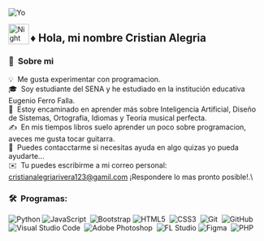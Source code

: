 ![Yo](Yo/foto.webp)



<img alt="Night Coding" src="./assets/Hand%20Wave.gif" width='40' align="left"/><h2>♦ Hola, mi nombre Cristian Alegria</h2>

### 💎 &nbsp;Sobre mi

💡 &nbsp;Me gusta experimentar con programacion.\
🎓 &nbsp;Soy estudiante del SENA y he estudiado en la institución educativa Eugenio Ferro Falla.\
🌱 &nbsp;Estoy encaminado en aprender más sobre Inteligencia Artificial, Diseño de Sistemas, Ortografia, Idiomas y Teoria musical perfecta.\
✍️ &nbsp;En mis tiempos libros suelo aprender un poco sobre programacion, aveces me gusta tocar guitarra.\
💬 &nbsp;Puedes contacctarme si necesitas ayuda en algo quizas yo pueda ayudarte...\
✉️ &nbsp;Tu puedes escribirme a mi correo personal: cristianalegriarivera123@gamil.com ¡Respondere lo mas pronto posible!.\


### 🛠 &nbsp;Programas:

![Python](https://img.shields.io/badge/Python-3776AB?style=flat&logo=python&logoColor=white)
![JavaScript](https://img.shields.io/badge/⚡%20JavaScript-F7DF1E?style=for-the-badge&logo=javascript&logoColor=black)&nbsp;
![Bootstrap](https://img.shields.io/badge/🎨%20Bootstrap-7952B3?style=for-the-badge&logo=bootstrap&logoColor=white)
![HTML5](https://img.shields.io/badge/🌐%20HTML5-E34F26?style=for-the-badge&logo=html5&logoColor=white)&nbsp;
![CSS3](https://img.shields.io/badge/🎨%20CSS3-1572B6?style=for-the-badge&logo=css3&logoColor=white)&nbsp;
![Git](https://img.shields.io/badge/🔧%20Git-F05032?style=for-the-badge&logo=git&logoColor=white)&nbsp;
![GitHub](https://img.shields.io/badge/🐙%20GitHub-181717?style=for-the-badge&logo=github&logoColor=white)&nbsp;
![Visual Studio Code](https://img.shields.io/badge/💻%20VS%20Code-0078d7?style=for-the-badge&logo=visualstudiocode&logoColor=white)&nbsp;
![Adobe Photoshop](https://img.shields.io/badge/🎨%20Photoshop-31A8FF?style=for-the-badge&logo=adobephotoshop&logoColor=white)&nbsp;
![FL Studio](https://img.shields.io/badge/🎶%20FL%20Studio-FF7F2A?style=for-the-badge&logo=flstudio&logoColor=white)
![Figma](https://img.shields.io/badge/🧩%20Figma-F24E1E?style=for-the-badge&logo=figma&logoColor=white)&nbsp;
![PHP](https://img.shields.io/badge/PHP-777BB4?style=flat&logo=php&logoColor=white)
